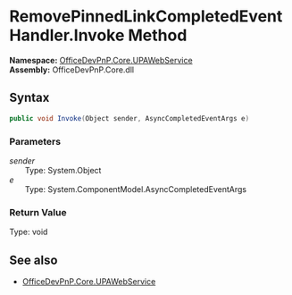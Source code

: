 # RemovePinnedLinkCompletedEventHandler.Invoke Method  
  

**Namespace:** [OfficeDevPnP.Core.UPAWebService](OfficeDevPnP.Core.UPAWebService.md)  
**Assembly:** OfficeDevPnP.Core.dll  
## Syntax
```C#
public void Invoke(Object sender, AsyncCompletedEventArgs e)
```
### Parameters
*sender*  
&emsp;&emsp;Type: System.Object  
*e*  
&emsp;&emsp;Type: System.ComponentModel.AsyncCompletedEventArgs  
### Return Value
Type: void  

## See also
- [OfficeDevPnP.Core.UPAWebService](OfficeDevPnP.Core.UPAWebService.md)
